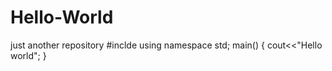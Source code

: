 # Hello-World
just another repository
#inclde<iostream>
using namespace std;
 main()
  {
  cout<<"Hello world";
  }

